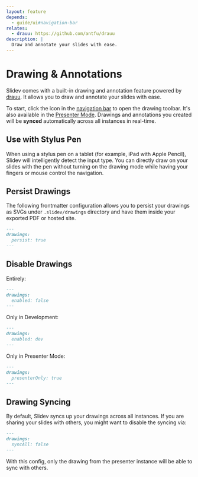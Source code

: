 ```yaml
---
layout: feature
depends:
  - guide/ui#navigation-bar
relates:
  - drauu: https://github.com/antfu/drauu
description: |
  Draw and annotate your slides with ease.
---
```


# Drawing & Annotations

Slidev comes with a built-in drawing and annotation feature powered by [drauu](https://github.com/antfu/drauu). It allows you to draw and annotate your slides with ease.

To start, click the <carbon-pen class="inline-icon-btn"/> icon in the [navigation bar](../guide/ui#navigation-bar) to open the drawing toolbar. It's also available in the [Presenter Mode](/guide/ui#presenter-mode). Drawings and annotations you created will be **synced** automatically across all instances in real-time.

<TheTweet id="1424027510342250499" />

## Use with Stylus Pen

When using a stylus pen on a tablet (for example, iPad with Apple Pencil), Slidev will intelligently detect the input type. You can directly draw on your slides with the pen without turning on the drawing mode while having your fingers or mouse control the navigation.

## Persist Drawings

The following frontmatter configuration allows you to persist your drawings as SVGs under `.slidev/drawings` directory and have them inside your exported PDF or hosted site.

```md
---
drawings:
  persist: true
---
```

## Disable Drawings

Entirely:

```md
---
drawings:
  enabled: false
---
```

Only in Development:

```md
---
drawings:
  enabled: dev
---
```

Only in Presenter Mode:

```md
---
drawings:
  presenterOnly: true
---
```

## Drawing Syncing

By default, Slidev syncs up your drawings across all instances. If you are sharing your slides with others, you might want to disable the syncing via:

```md
---
drawings:
  syncAll: false
---
```

With this config, only the drawing from the presenter instance will be able to sync with others.
